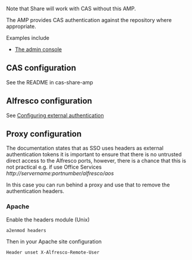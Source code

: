 Note that Share will work with CAS without this AMP.

The AMP provides CAS authentication against the repository where appropriate.

Examples include
  * [The admin console](http://localhost:8080/alfresco/s/admin/)
  
## CAS configuration

See the README in cas-share-amp

## Alfresco configuration

See [Configuring external authentication](http://docs.alfresco.com/5.1/concepts/auth-external-intro.html)

## Proxy configuration

The documentation states that as SSO uses headers as external authentication tokens it is important to ensure that there is no untrusted direct access to the Alfresco ports, however, there is a chance that this is not practical e.g. if use Office Services *http://servername:portnumber/alfresco/aos* 

In this case you can run behind a proxy and use that to remove the authentication headers.

### Apache

Enable the headers module (Unix)

    a2enmod headers
    
Then in your Apache site configuration

    Header unset X-Alfresco-Remote-User
    
